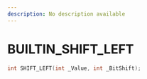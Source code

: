 ```yaml
---
description: No description available 
---
```


# BUILTIN\_SHIFT_LEFT

```cpp
int SHIFT_LEFT(int _Value, int _BitShift);
```